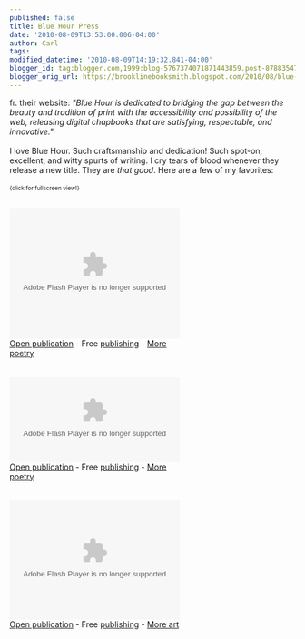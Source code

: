 ```yaml
---
published: false
title: Blue Hour Press
date: '2010-08-09T13:53:00.006-04:00'
author: Carl
tags: 
modified_datetime: '2010-08-09T14:19:32.841-04:00'
blogger_id: tag:blogger.com,1999:blog-5767374071871443859.post-8788354726052443229
blogger_orig_url: https://brooklinebooksmith.blogspot.com/2010/08/blue-hour-press.html
---
```


fr. their website: <i>"Blue Hour is dedicated to bridging the gap between the beauty and tradition of print with the accessibility and possibility of the web, releasing digital chapbooks that are satisfying, respectable, and innovative."</i>
<br />
<br />I love Blue Hour. Such craftsmanship and dedication! Such spot-on, excellent, and witty spurts of writing. I cry tears of blood whenever they release a new title. They are <i>that good</i>. Here are a few of my favorites:
<br />
<br /><font size="1">{click for fullscreen view!}</font>
<br />
<br /><div><object style="width:300px;height:229px" ><param name="movie" value="https://static.issuu.com/webembed/viewers/style1/v1/IssuuViewer.swf?mode=embed&amp;layout=http%3A%2F%2Fskin.issuu.com%2Fv%2Flight%2Flayout.xml&amp;showFlipBtn=true&amp;documentId=090310001016-b267711b5c6d45fa95cc78396a3c4c41&amp;docName=airport&amp;username=bluehourpress&amp;loadingInfoText=Airport&amp;et=1281464017234&amp;er=99" /><param name="allowfullscreen" value="true"/><param name="menu" value="false"/><embed src="https://static.issuu.com/webembed/viewers/style1/v1/IssuuViewer.swf" type="application/x-shockwave-flash" allowfullscreen="true" menu="false" style="width:300px;height:229px" flashvars="mode=embed&amp;layout=http%3A%2F%2Fskin.issuu.com%2Fv%2Flight%2Flayout.xml&amp;showFlipBtn=true&amp;documentId=090310001016-b267711b5c6d45fa95cc78396a3c4c41&amp;docName=airport&amp;username=bluehourpress&amp;loadingInfoText=Airport&amp;et=1281464017234&amp;er=99" /></object><div style="width:300px;text-align:left;"><a href="https://issuu.com/bluehourpress/docs/airport?mode=embed&amp;layout=http%3A%2F%2Fskin.issuu.com%2Fv%2Flight%2Flayout.xml&amp;showFlipBtn=true" target="_blank">Open publication</a> - Free <a href="https://issuu.com" target="_blank">publishing</a> - <a href="https://issuu.com/search?q=poetry" target="_blank">More poetry</a></div></div>
<br />
<br /><div><object style="width:300px;height:150px" ><param name="movie" value="https://static.issuu.com/webembed/viewers/style1/v1/IssuuViewer.swf?mode=embed&amp;layout=http%3A%2F%2Fskin.issuu.com%2Fv%2Flight%2Flayout.xml&amp;showFlipBtn=true&amp;documentId=090415134905-c60f9e6d7009474ca0f747f77d63f740&amp;docName=theykissedtheirhomes&amp;username=bluehourpress&amp;loadingInfoText=They%20Kissed%20Their%20Homes&amp;et=1281464087953&amp;er=37" /><param name="allowfullscreen" value="true"/><param name="menu" value="false"/><embed src="https://static.issuu.com/webembed/viewers/style1/v1/IssuuViewer.swf" type="application/x-shockwave-flash" allowfullscreen="true" menu="false" style="width:300px;height:150px" flashvars="mode=embed&amp;layout=http%3A%2F%2Fskin.issuu.com%2Fv%2Flight%2Flayout.xml&amp;showFlipBtn=true&amp;documentId=090415134905-c60f9e6d7009474ca0f747f77d63f740&amp;docName=theykissedtheirhomes&amp;username=bluehourpress&amp;loadingInfoText=They%20Kissed%20Their%20Homes&amp;et=1281464087953&amp;er=37" /></object><div style="width:300px;text-align:left;"><a href="https://issuu.com/bluehourpress/docs/theykissedtheirhomes?mode=embed&amp;layout=http%3A%2F%2Fskin.issuu.com%2Fv%2Flight%2Flayout.xml&amp;showFlipBtn=true" target="_blank">Open publication</a> - Free <a href="https://issuu.com" target="_blank">publishing</a> - <a href="https://issuu.com/search?q=poetry" target="_blank">More poetry</a></div></div>
<br />
<br /><div><object style="width:300px;height:210px" ><param name="movie" value="https://static.issuu.com/webembed/viewers/style1/v1/IssuuViewer.swf?mode=embed&amp;layout=http%3A%2F%2Fskin.issuu.com%2Fv%2Flight%2Flayout.xml&amp;showFlipBtn=true&amp;documentId=091005040856-fedd69dabe7f4d3bbafc5e5531872ef8&amp;docName=myheartdrawsaroughmap&amp;username=bluehourpress&amp;loadingInfoText=My%20Heart%20Draws%20a%20Rough%20Map&amp;et=1281464134625&amp;er=65" /><param name="allowfullscreen" value="true"/><param name="menu" value="false"/><embed src="https://static.issuu.com/webembed/viewers/style1/v1/IssuuViewer.swf" type="application/x-shockwave-flash" allowfullscreen="true" menu="false" style="width:300px;height:210px" flashvars="mode=embed&amp;layout=http%3A%2F%2Fskin.issuu.com%2Fv%2Flight%2Flayout.xml&amp;showFlipBtn=true&amp;documentId=091005040856-fedd69dabe7f4d3bbafc5e5531872ef8&amp;docName=myheartdrawsaroughmap&amp;username=bluehourpress&amp;loadingInfoText=My%20Heart%20Draws%20a%20Rough%20Map&amp;et=1281464134625&amp;er=65" /></object><div style="width:300px;text-align:left;"><a href="https://issuu.com/bluehourpress/docs/myheartdrawsaroughmap?mode=embed&amp;layout=http%3A%2F%2Fskin.issuu.com%2Fv%2Flight%2Flayout.xml&amp;showFlipBtn=true" target="_blank">Open publication</a> - Free <a href="https://issuu.com" target="_blank">publishing</a> - <a href="https://issuu.com/search?q=art" target="_blank">More art</a></div></div>
<br />
<br />
<br />
<br />